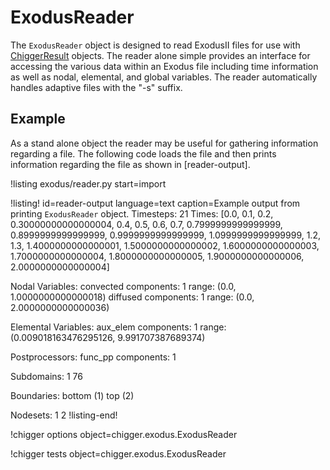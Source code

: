 # ExodusReader

The `ExodusReader` object is designed to read ExodusII files for use with [ChiggerResult](ChiggerResult.md)
objects. The reader alone simple provides an interface for accessing the various data within
an Exodus file including time information as well as nodal, elemental, and global variables. The
reader automatically handles adaptive files with the "-s" suffix.

## Example

As a stand alone object the reader may be useful for gathering information regarding a file. The
following code loads the file and then prints information regarding the file as shown in
[reader-output].

!listing exodus/reader.py start=import

!listing! id=reader-output
          language=text
          caption=Example output from printing `ExodusReader` object.
Timesteps: 21
    Times: [0.0, 0.1, 0.2, 0.30000000000000004, 0.4, 0.5, 0.6, 0.7, 0.7999999999999999, 0.8999999999999999, 0.9999999999999999, 1.0999999999999999, 1.2, 1.3, 1.4000000000000001, 1.5000000000000002, 1.6000000000000003, 1.7000000000000004, 1.8000000000000005, 1.9000000000000006, 2.0000000000000004]

Nodal Variables:
  convected
      components: 1
           range: (0.0, 1.0000000000000018)
  diffused
      components: 1
           range: (0.0, 2.0000000000000036)

Elemental Variables:
  aux_elem
      components: 1
           range: (0.009018163476295126, 9.991707387689374)

Postprocessors:
  func_pp
      components: 1

Subdomains:
  1
  76

Boundaries:
  bottom (1)
  top (2)

Nodesets:
  1
  2
!listing-end!

!chigger options object=chigger.exodus.ExodusReader

!chigger tests object=chigger.exodus.ExodusReader

